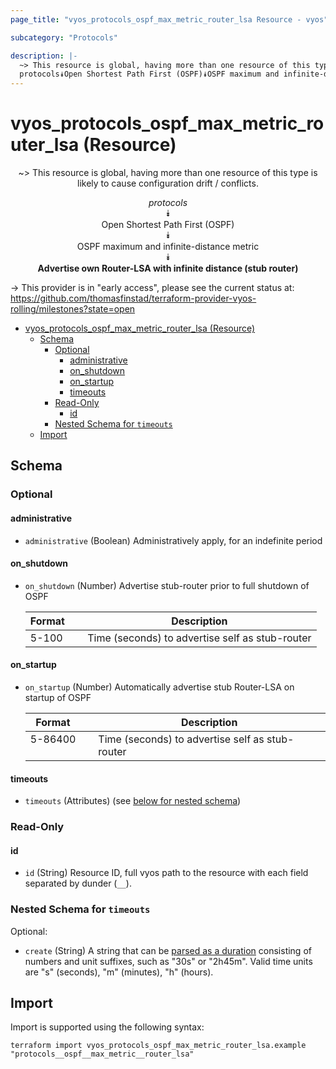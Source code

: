 ```yaml
---
page_title: "vyos_protocols_ospf_max_metric_router_lsa Resource - vyos"

subcategory: "Protocols"

description: |-
  ~> This resource is global, having more than one resource of this type is likely to cause configuration drift / conflicts.
  protocols⯯Open Shortest Path First (OSPF)⯯OSPF maximum and infinite-distance metric⯯Advertise own Router-LSA with infinite distance (stub router)
---
```


# vyos_protocols_ospf_max_metric_router_lsa (Resource)
<center>

~> This resource is global, having more than one resource of this type is likely to cause configuration drift / conflicts.

*protocols*  
⯯  
Open Shortest Path First (OSPF)  
⯯  
OSPF maximum and infinite-distance metric  
⯯  
**Advertise own Router-LSA with infinite distance (stub router)**


</center>

-> This provider is in "early access", please see the current status at: https://github.com/thomasfinstad/terraform-provider-vyos-rolling/milestones?state=open

<!--TOC-->

- [vyos_protocols_ospf_max_metric_router_lsa (Resource)](#vyos_protocols_ospf_max_metric_router_lsa-resource)
  - [Schema](#schema)
    - [Optional](#optional)
      - [administrative](#administrative)
      - [on_shutdown](#on_shutdown)
      - [on_startup](#on_startup)
      - [timeouts](#timeouts)
    - [Read-Only](#read-only)
      - [id](#id)
    - [Nested Schema for `timeouts`](#nested-schema-for-timeouts)
  - [Import](#import)

<!--TOC-->

<!-- schema generated by tfplugindocs -->
## Schema

### Optional

#### administrative
- `administrative` (Boolean) Administratively apply, for an indefinite period
#### on_shutdown
- `on_shutdown` (Number) Advertise stub-router prior to full shutdown of OSPF

    |  Format  &emsp;|  Description                                      |
    |----------|---------------------------------------------------|
    |  5-100   &emsp;|  Time (seconds) to advertise self as stub-router  |
#### on_startup
- `on_startup` (Number) Automatically advertise stub Router-LSA on startup of OSPF

    |  Format   &emsp;|  Description                                      |
    |-----------|---------------------------------------------------|
    |  5-86400  &emsp;|  Time (seconds) to advertise self as stub-router  |
#### timeouts
- `timeouts` (Attributes) (see [below for nested schema](#nestedatt--timeouts))

### Read-Only

#### id
- `id` (String) Resource ID, full vyos path to the resource with each field separated by dunder (`__`).

<a id="nestedatt--timeouts"></a>
### Nested Schema for `timeouts`

Optional:

- `create` (String) A string that can be [parsed as a duration](https://pkg.go.dev/time#ParseDuration) consisting of numbers and unit suffixes, such as &#34;30s&#34; or &#34;2h45m&#34;. Valid time units are &#34;s&#34; (seconds), &#34;m&#34; (minutes), &#34;h&#34; (hours).

## Import

Import is supported using the following syntax:

```shell
terraform import vyos_protocols_ospf_max_metric_router_lsa.example "protocols__ospf__max_metric__router_lsa"
```
